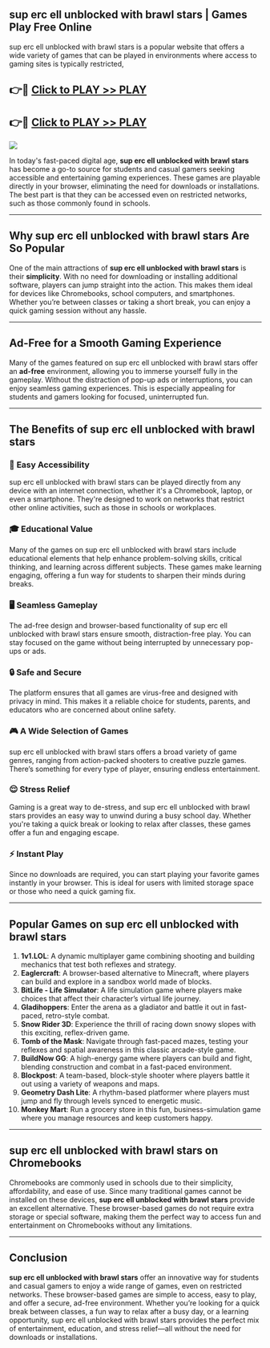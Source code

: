 ## sup erc ell unblocked with brawl stars | Games Play Free Online

sup erc ell unblocked with brawl stars is a popular website that offers a wide variety of games that can be played in environments where access to gaming sites is typically restricted,


## 👉🔴 [Click to PLAY >> PLAY](http://freeplayer.one?title=sup_erc_ell_unblocked_with_brawl_stars&ref=14D)

## 👉🔴 [Click to PLAY >> PLAY](http://freeplayer.one?title=sup_erc_ell_unblocked_with_brawl_stars&ref=14D)


<a href="http://freeplayer.one?title=sup_erc_ell_unblocked_with_brawl_stars&ref=14D"><img src="https://clearcache.store/games.png"></a>

In today's fast-paced digital age, **sup erc ell unblocked with brawl stars** has become a go-to source for students and casual gamers seeking accessible and entertaining gaming experiences. These games are playable directly in your browser, eliminating the need for downloads or installations. The best part is that they can be accessed even on restricted networks, such as those commonly found in schools.

---

## **Why sup erc ell unblocked with brawl stars Are So Popular**

One of the main attractions of **sup erc ell unblocked with brawl stars** is their **simplicity**. With no need for downloading or installing additional software, players can jump straight into the action. This makes them ideal for devices like Chromebooks, school computers, and smartphones. Whether you’re between classes or taking a short break, you can enjoy a quick gaming session without any hassle.

---

## **Ad-Free for a Smooth Gaming Experience**

Many of the games featured on sup erc ell unblocked with brawl stars offer an **ad-free** environment, allowing you to immerse yourself fully in the gameplay. Without the distraction of pop-up ads or interruptions, you can enjoy seamless gaming experiences. This is especially appealing for students and gamers looking for focused, uninterrupted fun.

---

## **The Benefits of sup erc ell unblocked with brawl stars**

### 🚪 **Easy Accessibility**
sup erc ell unblocked with brawl stars can be played directly from any device with an internet connection, whether it's a Chromebook, laptop, or even a smartphone. They're designed to work on networks that restrict other online activities, such as those in schools or workplaces.

### 🎓 **Educational Value**
Many of the games on sup erc ell unblocked with brawl stars include educational elements that help enhance problem-solving skills, critical thinking, and learning across different subjects. These games make learning engaging, offering a fun way for students to sharpen their minds during breaks.

### 🖥️ **Seamless Gameplay**
The ad-free design and browser-based functionality of sup erc ell unblocked with brawl stars ensure smooth, distraction-free play. You can stay focused on the game without being interrupted by unnecessary pop-ups or ads.

### 🔒 **Safe and Secure**
The platform ensures that all games are virus-free and designed with privacy in mind. This makes it a reliable choice for students, parents, and educators who are concerned about online safety.

### 🎮 **A Wide Selection of Games**
sup erc ell unblocked with brawl stars offers a broad variety of game genres, ranging from action-packed shooters to creative puzzle games. There’s something for every type of player, ensuring endless entertainment.

### 😌 **Stress Relief**
Gaming is a great way to de-stress, and sup erc ell unblocked with brawl stars provides an easy way to unwind during a busy school day. Whether you're taking a quick break or looking to relax after classes, these games offer a fun and engaging escape.

### ⚡ **Instant Play**
Since no downloads are required, you can start playing your favorite games instantly in your browser. This is ideal for users with limited storage space or those who need a quick gaming fix.

---

## **Popular Games on sup erc ell unblocked with brawl stars**

1. **1v1.LOL**: A dynamic multiplayer game combining shooting and building mechanics that test both reflexes and strategy.
2. **Eaglercraft**: A browser-based alternative to Minecraft, where players can build and explore in a sandbox world made of blocks.
3. **BitLife - Life Simulator**: A life simulation game where players make choices that affect their character’s virtual life journey.
4. **Gladihoppers**: Enter the arena as a gladiator and battle it out in fast-paced, retro-style combat.
5. **Snow Rider 3D**: Experience the thrill of racing down snowy slopes with this exciting, reflex-driven game.
6. **Tomb of the Mask**: Navigate through fast-paced mazes, testing your reflexes and spatial awareness in this classic arcade-style game.
7. **BuildNow GG**: A high-energy game where players can build and fight, blending construction and combat in a fast-paced environment.
8. **Blockpost**: A team-based, block-style shooter where players battle it out using a variety of weapons and maps.
9. **Geometry Dash Lite**: A rhythm-based platformer where players must jump and fly through levels synced to energetic music.
10. **Monkey Mart**: Run a grocery store in this fun, business-simulation game where you manage resources and keep customers happy.

---

## **sup erc ell unblocked with brawl stars on Chromebooks**

Chromebooks are commonly used in schools due to their simplicity, affordability, and ease of use. Since many traditional games cannot be installed on these devices, **sup erc ell unblocked with brawl stars** provide an excellent alternative. These browser-based games do not require extra storage or special software, making them the perfect way to access fun and entertainment on Chromebooks without any limitations.

---

## **Conclusion**

**sup erc ell unblocked with brawl stars** offer an innovative way for students and casual gamers to enjoy a wide range of games, even on restricted networks. These browser-based games are simple to access, easy to play, and offer a secure, ad-free environment. Whether you’re looking for a quick break between classes, a fun way to relax after a busy day, or a learning opportunity, sup erc ell unblocked with brawl stars provides the perfect mix of entertainment, education, and stress relief—all without the need for downloads or installations.